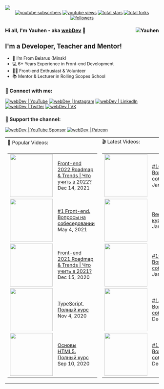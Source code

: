 <img src="https://github.com/YauhenKavalchuk/YauhenKavalchuk/blob/master/assets/preview.png">

<div align="center">
  <a href="https://www.youtube.com/c/YauhenKavalchuk?sub_confirmation=1">
    <img alt="youtube subscribers" title="Subscribe to my YouTube channel" src="https://custom-icon-badges.herokuapp.com/youtube/channel/subscribers/UCE9ODjNIkOHrnSdkYWLfYhg?color=000&label=SUBSCRIBE&logo=video&logoColor=fff&style=for-the-badge&labelColor=AC1F21" /></a> 
  <a href="https://www.youtube.com/c/YauhenKavalchuk">
    <img alt="youtube views" title="YouTube views" src="https://custom-icon-badges.herokuapp.com/youtube/channel/views/UCE9ODjNIkOHrnSdkYWLfYhg?color=000&logo=eye&logoColor=white&style=for-the-badge&labelColor=AC1F21" /></a> 
  <a href="https://github.com/YauhenKavalchuk?tab=repositories&sort=stargazers">
    <img alt="total stars" title="Total stars on GitHub" src="https://custom-icon-badges.herokuapp.com/badge/dynamic/json?logo=star&color=000&labelColor=AC1F21&label=Stars&style=for-the-badge&query=%24.stars&url=https://api.github-star-counter.workers.dev/user/YauhenKavalchuk" /></a>
  <a href="https://github.com/YauhenKavalchuk?tab=repositories&sort=stargazers">
    <img alt="total forks" title="Total forks on GitHub" src="https://custom-icon-badges.herokuapp.com/badge/dynamic/json?logo=fork&color=000&labelColor=AC1F21&label=Forks&style=for-the-badge&query=%24.forks&url=https://api.github-star-counter.workers.dev/user/YauhenKavalchuk" /></a>
  <a href="https://github.com/YauhenKavalchuk">
    <img alt="followers" title="Follow me on Github" src="https://custom-icon-badges.herokuapp.com/github/followers/YauhenKavalchuk?color=000&labelColor=AC1F21&style=for-the-badge&logo=person-add&label=Follow&logoColor=fff" /></a>
</div>

### Hi all, I'm Yauhen - aka [webDev][youtube] 👋 <img align="right" src="https://komarev.com/ghpvc/?username=YauhenKavalchuk&label=Profile%20Views%20&color=AC1F21&style=flat-square" alt="Yauhen" />

## I'm a Developer, Teacher and Mentor!

- 📍 I’m From Belarus (Minsk)
- 💻 6+ Years Experience in Front-end Development
- 👨‍💻 Front-end Enthusiast & Volunteer
- 📚 Mentor & Lecturer in Rolling Scopes School

### 🤝 Connect with me:

[<img alt="webDev | YouTube" src="https://img.shields.io/badge/youtube-FF0000.svg?&style=for-the-badge&logo=youtube&logoColor=fff" />][youtube]
[<img alt="webDev | Instagram" src="https://img.shields.io/badge/instagram-E4405F.svg?&style=for-the-badge&logo=instagram&logoColor=fff" />][instagram]
[<img alt="webDev | LinkedIn" src="https://img.shields.io/badge/linkedin-0077B5.svg?&style=for-the-badge&logo=linkedin&logoColor=fff" />][linkedin]
[<img alt="webDev | Twitter" src="https://img.shields.io/badge/twitter-1DA1F2.svg?&style=for-the-badge&logo=twitter&logoColor=fff" />][twitter]
[<img alt="webDev | VK" src="https://img.shields.io/badge/vk-4680C2.svg?&style=for-the-badge&logo=vk&logoColor=fff" />][vk]

### 🍻 Support the channel:

[<img alt="webDev | YouTube Sponsor" src="https://img.shields.io/badge/Become a sponsor-F70000.svg?&style=for-the-badge&logo=youtube&logoColor=fff" />][sponsor]
[<img alt="webDev | Patreon" src="https://img.shields.io/badge/Become a patron-EF6451.svg?&style=for-the-badge&logo=patreon&logoColor=fff" />][patron]

<table>
  <tr>
    <td>🎥 Popular Videos:</td>
    <td>🎬 Latest Videos:</td>
  </tr>
  <tr>
    <td>
      <table>
        <!-- YOUTUBEPOPULAR:START --><tr> <td> <a href="https://www.youtube.com/watch?v=YDKFWhBkC8c"> <img width="140px" src="https://i.ytimg.com/vi/YDKFWhBkC8c/mqdefault.jpg"> </a> </td> <td width="231px"> <a href="https://www.youtube.com/watch?v=YDKFWhBkC8c">Front-end 2022 Roadmap &amp; Trends | Что учить в 2022?</a> <br/>Dec 14, 2021 </td> </tr><tr> <td> <a href="https://www.youtube.com/watch?v=ycYp7CYOnO0"> <img width="140px" src="https://i.ytimg.com/vi/ycYp7CYOnO0/mqdefault.jpg"> </a> </td> <td width="231px"> <a href="https://www.youtube.com/watch?v=ycYp7CYOnO0">#1 Front-end. Вопросы на собеседовании</a> <br/>May 4, 2021 </td> </tr><tr> <td> <a href="https://www.youtube.com/watch?v=YF2vrolwcR4"> <img width="140px" src="https://i.ytimg.com/vi/YF2vrolwcR4/mqdefault.jpg"> </a> </td> <td width="231px"> <a href="https://www.youtube.com/watch?v=YF2vrolwcR4">Front-end 2021 Roadmap &amp; Trends | Что учить в 2021?</a> <br/>Dec 15, 2020 </td> </tr><tr> <td> <a href="https://www.youtube.com/watch?v=5QnZ9AyDW6c"> <img width="140px" src="https://i.ytimg.com/vi/5QnZ9AyDW6c/mqdefault.jpg"> </a> </td> <td width="231px"> <a href="https://www.youtube.com/watch?v=5QnZ9AyDW6c">TypeScript. Полный курс</a> <br/>Nov 4, 2020 </td> </tr><tr> <td> <a href="https://www.youtube.com/watch?v=_J6hMLsscOo"> <img width="140px" src="https://i.ytimg.com/vi/_J6hMLsscOo/mqdefault.jpg"> </a> </td> <td width="231px"> <a href="https://www.youtube.com/watch?v=_J6hMLsscOo">Основы HTML5. Полный курс</a> <br/>Sep 10, 2020 </td> </tr><!-- YOUTUBEPOPULAR:END -->
      </table>
    </td>
    <td>
      <table>
        <!-- YOUTUBELATEST:START --><tr> <td> <a href="https://www.youtube.com/watch?v=xZLxdts7ZW4"> <img width="140px" src="https://i.ytimg.com/vi/xZLxdts7ZW4/mqdefault.jpg"> </a> </td> <td width="231px"> <a href="https://www.youtube.com/watch?v=xZLxdts7ZW4">#16 Front-end. Вопросы на собеседовании</a> <br/>Jan 11, 2022 </td> </tr><tr> <td> <a href="https://www.youtube.com/watch?v=d94FLYpvaaA"> <img width="140px" src="https://i.ytimg.com/vi/d94FLYpvaaA/mqdefault.jpg"> </a> </td> <td width="231px"> <a href="https://www.youtube.com/watch?v=d94FLYpvaaA">Redux Saga. О курсе</a> <br/>Jan 7, 2022 </td> </tr><tr> <td> <a href="https://www.youtube.com/watch?v=HBSAjY-xh3k"> <img width="140px" src="https://i.ytimg.com/vi/HBSAjY-xh3k/mqdefault.jpg"> </a> </td> <td width="231px"> <a href="https://www.youtube.com/watch?v=HBSAjY-xh3k">#15 Front-end. Вопросы на собеседовании</a> <br/>Jan 4, 2022 </td> </tr><tr> <td> <a href="https://www.youtube.com/watch?v=81yRgVQ1ciM"> <img width="140px" src="https://i.ytimg.com/vi/81yRgVQ1ciM/mqdefault.jpg"> </a> </td> <td width="231px"> <a href="https://www.youtube.com/watch?v=81yRgVQ1ciM">#14 Front-end. Вопросы на собеседовании</a> <br/>Dec 28, 2021 </td> </tr><tr> <td> <a href="https://www.youtube.com/watch?v=RpcB5jnJvcI"> <img width="140px" src="https://i.ytimg.com/vi/RpcB5jnJvcI/mqdefault.jpg"> </a> </td> <td width="231px"> <a href="https://www.youtube.com/watch?v=RpcB5jnJvcI">#13 Front-end. Вопросы на собеседовании</a> <br/>Dec 21, 2021 </td> </tr><!-- YOUTUBELATEST:END -->
      </table>
    </td>
  </tr>
</table>

<!-- 
### 💻 Tech Stack:

<img alt="react" src="https://img.shields.io/badge/react-8C0000.svg?&style=for-the-badge&logo=react&logoColor=fff&logoWidth=20&labelColor=AC1F21" />&nbsp;
<img alt="redux" src="https://img.shields.io/badge/redux-8C0000.svg?&style=for-the-badge&logo=redux&logoColor=fff&logoWidth=20&labelColor=AC1F21" />&nbsp;
<img alt="redux-saga" src="https://img.shields.io/badge/redux saga-8C0000.svg?&style=for-the-badge&logo=redux-saga&logoColor=fff&logoWidth=20&labelColor=AC1F21" />&nbsp;
<img alt="graphql" src="https://img.shields.io/badge/graphql-8C0000.svg?&style=for-the-badge&logo=graphql&logoColor=fff&logoWidth=20&labelColor=AC1F21" />&nbsp;
<img alt="typescript" src="https://img.shields.io/badge/typescript-8C0000.svg?&style=for-the-badge&logo=typescript&logoColor=fff&logoWidth=20&labelColor=AC1F21" />&nbsp;
<img alt="jest" src="https://img.shields.io/badge/jest-8C0000.svg?&style=for-the-badge&logo=jest&logoColor=fff&logoWidth=20&labelColor=AC1F21" />
<img alt="testing-library" src="https://img.shields.io/badge/rtl-8C0000.svg?&style=for-the-badge&logo=testing-library&logoColor=fff&logoWidth=20&labelColor=AC1F21" />&nbsp;
<img alt="node.js" src="https://img.shields.io/badge/node.js-8C0000.svg?&style=for-the-badge&logo=node.js&logoColor=fff&logoWidth=20&labelColor=AC1F21" />&nbsp;
<img alt="mongodb" src="https://img.shields.io/badge/mongodb-8C0000.svg?&style=for-the-badge&logo=mongodb&logoColor=fff&logoWidth=20&labelColor=AC1F21" />&nbsp;
<img alt="next.js" src="https://img.shields.io/badge/next.js-8C0000.svg?&style=for-the-badge&logo=next.js&logoColor=fff&logoWidth=20&labelColor=AC1F21" />&nbsp;
<img alt="html5" src="https://img.shields.io/badge/html-8C0000.svg?&style=for-the-badge&logo=html5&logoColor=fff&logoWidth=20&labelColor=AC1F21" />&nbsp;
<img alt="css3" src="https://img.shields.io/badge/css-8C0000.svg?&style=for-the-badge&logo=css3&logoColor=fff&logoWidth=20&labelColor=AC1F21" />&nbsp;
<img alt="sass" src="https://img.shields.io/badge/sass-8C0000.svg?&style=for-the-badge&logo=sass&logoColor=fff&logoWidth=20&labelColor=AC1F21" />&nbsp;
<img alt="javascript" src="https://img.shields.io/badge/javascript-8C0000.svg?&style=for-the-badge&logo=javascript&logoColor=fff&logoWidth=20&labelColor=AC1F21" />&nbsp;
<img alt="bootstrap" src="https://img.shields.io/badge/bootstrap-8C0000.svg?&style=for-the-badge&logo=bootstrap&logoColor=fff&logoWidth=20&labelColor=AC1F21" />&nbsp;
<img alt="markdown" src="https://img.shields.io/badge/markdown-8C0000.svg?&style=for-the-badge&logo=markdown&logoColor=fff&logoWidth=20&labelColor=AC1F21" />&nbsp;

### 🛠 Tools:

<img alt="git" src="https://img.shields.io/badge/git-8C0000.svg?&style=for-the-badge&logo=git&logoColor=fff&logoWidth=20&labelColor=AC1F21" />&nbsp;
<img alt="github" src="https://img.shields.io/badge/github-8C0000.svg?&style=for-the-badge&logo=github&logoColor=fff&logoWidth=20&labelColor=AC1F21" />&nbsp;
<img alt="gitlab" src="https://img.shields.io/badge/gitlab-8C0000.svg?&style=for-the-badge&logo=gitlab&logoColor=fff&logoWidth=20&labelColor=AC1F21" />&nbsp;
<img alt="jira" src="https://img.shields.io/badge/jira-8C0000.svg?&style=for-the-badge&logo=jira&logoColor=fff&logoWidth=20&labelColor=AC1F21" />&nbsp;
<img alt="confluence" src="https://img.shields.io/badge/confluence-8C0000.svg?&style=for-the-badge&logo=confluence&logoColor=fff&logoWidth=20&labelColor=AC1F21" />&nbsp;
<img alt="heroku" src="https://img.shields.io/badge/heroku-8C0000.svg?&style=for-the-badge&logo=heroku&logoColor=fff&logoWidth=20&labelColor=AC1F21" />&nbsp;
<img alt="photoshop" src="https://img.shields.io/badge/photoshop-8C0000.svg?&style=for-the-badge&logo=adobe-photoshop&logoColor=fff&logoWidth=20&labelColor=AC1F21" />&nbsp;
<img alt="invision" src="https://img.shields.io/badge/invision-8C0000.svg?&style=for-the-badge&logo=invision&logoColor=fff&logoWidth=20&labelColor=AC1F21" />&nbsp;
<img alt="vs code" src="https://img.shields.io/badge/vs code-8C0000.svg?&style=for-the-badge&logo=visual-studio-code&logoColor=fff&logoWidth=20&labelColor=AC1F21" />&nbsp; -->


[youtube]: https://youtube.com/YauhenKavalchuk
[instagram]: https://instagram.com/YauhenKavalchuk
[linkedin]: https://linkedin.com/in/YauhenKavalchuk
[vk]: https://vk.com/YauhenKavalchuk
[twitter]: https://twitter.com/YauhenKavalchuk
[sponsor]: https://www.youtube.com/channel/UCE9ODjNIkOHrnSdkYWLfYhg/join
[patron]: https://www.patreon.com/YauhenKavalchuk
